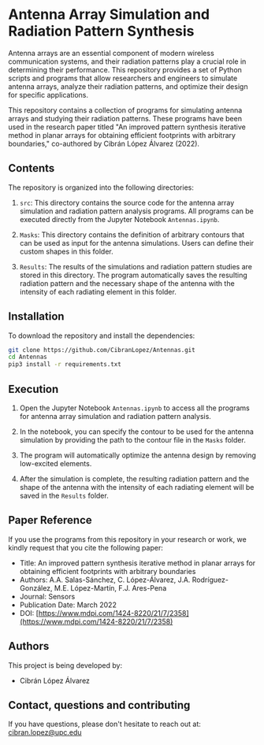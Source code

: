 # Antenna Array Simulation and Radiation Pattern Synthesis

Antenna arrays are an essential component of modern wireless communication systems, and their radiation patterns play a crucial role in determining their performance. This repository provides a set of Python scripts and programs that allow researchers and engineers to simulate antenna arrays, analyze their radiation patterns, and optimize their design for specific applications.

This repository contains a collection of programs for simulating antenna arrays and studying their radiation patterns. These programs have been used in the research paper titled "An improved pattern synthesis iterative method in planar arrays for obtaining efficient footprints with arbitrary boundaries," co-authored by Cibrán López Álvarez (2022).

## Contents

The repository is organized into the following directories:

1. `src`: This directory contains the source code for the antenna array simulation and radiation pattern analysis programs. All programs can be executed directly from the Jupyter Notebook `Antennas.ipynb`.

2. `Masks`: This directory contains the definition of arbitrary contours that can be used as input for the antenna simulations. Users can define their custom shapes in this folder.

3. `Results`: The results of the simulations and radiation pattern studies are stored in this directory. The program automatically saves the resulting radiation pattern and the necessary shape of the antenna with the intensity of each radiating element in this folder.

## Installation

To download the repository and install the dependencies:

```bash
git clone https://github.com/CibranLopez/Antennas.git
cd Antennas
pip3 install -r requirements.txt
```

## Execution

1. Open the Jupyter Notebook `Antennas.ipynb` to access all the programs for antenna array simulation and radiation pattern analysis.

2. In the notebook, you can specify the contour to be used for the antenna simulation by providing the path to the contour file in the `Masks` folder.

3. The program will automatically optimize the antenna design by removing low-excited elements.

4. After the simulation is complete, the resulting radiation pattern and the shape of the antenna with the intensity of each radiating element will be saved in the `Results` folder.

## Paper Reference

If you use the programs from this repository in your research or work, we kindly request that you cite the following paper:

- Title: An improved pattern synthesis iterative method in planar arrays for obtaining efficient footprints with arbitrary boundaries
- Authors: A.A. Salas-Sánchez, C. López-Álvarez, J.A. Rodríguez-González, M.E. López-Martín, F.J. Ares-Pena
- Journal: Sensors
- Publication Date: March 2022
- DOI: [https://www.mdpi.com/1424-8220/21/7/2358](https://www.mdpi.com/1424-8220/21/7/2358)

## Authors

This project is being developed by:

 - Cibrán López Álvarez

## Contact, questions and contributing

If you have questions, please don't hesitate to reach out at: cibran.lopez@upc.edu
